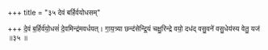 +++
title = "३५ देवं बर्हिर्वयोधसम्"

+++
दे॒वं ब॒र्हिर्व॑यो॒धसं॑ दे॒वमिन्द्र॑मवर्धयत्। गा॒य॒त्र्या छन्द॑सेन्द्रि॒यं चक्षु॒रिन्द्रे वयो॒ दध॑द् वसु॒वने॑ वसु॒धेय॑स्य वेतु॒ यज॑ ॥३५ ॥